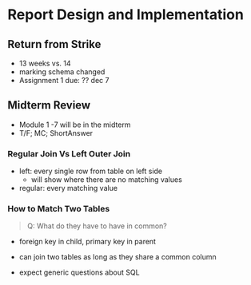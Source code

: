 # Report Design and Implementation
## Return from Strike
- 13 weeks vs. 14
- marking schema changed
- Assignment 1 due: ?? dec 7

## Midterm Review
- Module 1 -7 will be in the midterm
- T/F; MC; ShortAnswer

### Regular Join Vs Left Outer Join
- left: every single row from table on left side
  - will show where there are no matching values
- regular: every matching value

### How to Match Two Tables
> Q:  What do they have to have in common?

- foreign key in child, primary key in parent
- can join two tables as long as they share a common column

- expect generic questions about SQL



